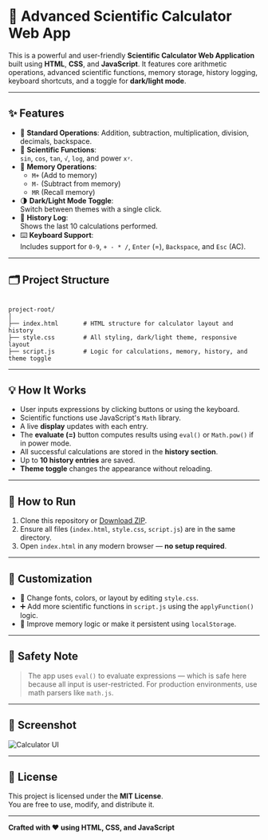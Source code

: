 # 🧮 Advanced Scientific Calculator Web App

This is a powerful and user-friendly **Scientific Calculator Web Application** built using **HTML**, **CSS**, and **JavaScript**. It features core arithmetic operations, advanced scientific functions, memory storage, history logging, keyboard shortcuts, and a toggle for **dark/light mode**.

---

## ✨ Features

- 🔢 **Standard Operations**: Addition, subtraction, multiplication, division, decimals, backspace.
- 🧠 **Scientific Functions**:  
  `sin`, `cos`, `tan`, `√`, `log`, and power `xʸ`.
- 💾 **Memory Operations**:  
  - `M+` (Add to memory)  
  - `M-` (Subtract from memory)  
  - `MR` (Recall memory)
- 🌗 **Dark/Light Mode Toggle**:  
  Switch between themes with a single click.
- 🧾 **History Log**:  
  Shows the last 10 calculations performed.
- ⌨️ **Keyboard Support**:  
  Includes support for `0-9`, `+ - * /`, `Enter` (=), `Backspace`, and `Esc` (AC).

---

## 🗂️ Project Structure

```

project-root/
│
├── index.html       # HTML structure for calculator layout and history
├── style.css        # All styling, dark/light theme, responsive layout
├── script.js        # Logic for calculations, memory, history, and theme toggle

```

---

## 💡 How It Works

- User inputs expressions by clicking buttons or using the keyboard.
- Scientific functions use JavaScript's `Math` library.
- A live **display** updates with each entry.
- The **evaluate (=)** button computes results using `eval()` or `Math.pow()` if in power mode.
- All successful calculations are stored in the **history section**.
- Up to **10 history entries** are saved.
- **Theme toggle** changes the appearance without reloading.

---

## 🧪 How to Run

1. Clone this repository or [Download ZIP](#).
2. Ensure all files (`index.html`, `style.css`, `script.js`) are in the same directory.
3. Open `index.html` in any modern browser — **no setup required**.

---

## 🧩 Customization

- 🎨 Change fonts, colors, or layout by editing `style.css`.
- ➕ Add more scientific functions in `script.js` using the `applyFunction()` logic.
- 🧠 Improve memory logic or make it persistent using `localStorage`.

---

## 🔐 Safety Note

> The app uses `eval()` to evaluate expressions — which is safe here because all input is user-restricted. For production environments, use math parsers like `math.js`.

---

## 📸 Screenshot

![Calculator UI](https://via.placeholder.com/500x300?text=Scientific+Calculator+UI)

---

## 📄 License

This project is licensed under the **MIT License**.  
You are free to use, modify, and distribute it.

---

**Crafted with ❤️ using HTML, CSS, and JavaScript**
```


